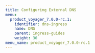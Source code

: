 ```yaml
---
title: Configuring External DNS
menu:
  product_voyager_7.0.0-rc.1:
    identifier: dns-ingress
    name: DNS
    parent: ingress-guides
    weight: 30
menu_name: product_voyager_7.0.0-rc.1
---
```


